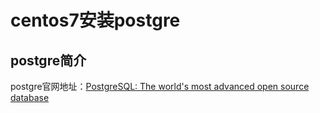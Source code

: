 # centos7安装postgre



## postgre简介

postgre官网地址：[PostgreSQL: The world's most advanced open source database](https://www.postgresql.org/)